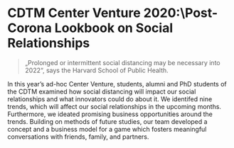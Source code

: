 # CDTM Center Venture 2020:\Post-Corona Lookbook on Social Relationships

> „Prolonged or intermittent social distancing may be necessary into 2022“, 
says the Harvard School of Public Health. 

In this year’s ad-hoc Center Venture, students, alumni and PhD students of the CDTM examined how social distancing will impact our social relationships and what innovators could do about it. We identifed nine trends, which will affect our social relationships in the upcoming months. Furthermore, we ideated promising business opportunities around the trends. Building on methods of future studies, our team developed a concept and a business model for a game which fosters meaningful conversations with friends, family, and partners.
